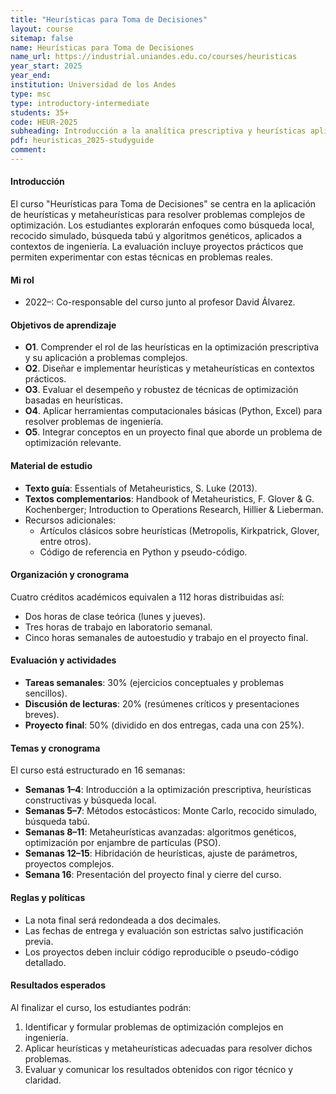```yaml
---
title: "Heurísticas para Toma de Decisiones"
layout: course
sitemap: false
name: Heurísticas para Toma de Decisiones
name_url: https://industrial.uniandes.edu.co/courses/heuristicas
year_start: 2025
year_end: 
institution: Universidad de los Andes
type: msc
type: introductory-intermediate
students: 35+
code: HEUR-2025
subheading: Introducción a la analítica prescriptiva y heurísticas aplicadas a problemas complejos de ingeniería.
pdf: heuristicas_2025-studyguide
comment: 
---
```


#### Introducción
El curso "Heurísticas para Toma de Decisiones" se centra en la aplicación de heurísticas y metaheurísticas para resolver problemas complejos de optimización. Los estudiantes explorarán enfoques como búsqueda local, recocido simulado, búsqueda tabú y algoritmos genéticos, aplicados a contextos de ingeniería. La evaluación incluye proyectos prácticos que permiten experimentar con estas técnicas en problemas reales.

#### Mi rol
- 2022–: Co-responsable del curso junto al profesor David Álvarez.

#### Objetivos de aprendizaje
- **O1**. Comprender el rol de las heurísticas en la optimización prescriptiva y su aplicación a problemas complejos.
- **O2**. Diseñar e implementar heurísticas y metaheurísticas en contextos prácticos.
- **O3**. Evaluar el desempeño y robustez de técnicas de optimización basadas en heurísticas.
- **O4**. Aplicar herramientas computacionales básicas (Python, Excel) para resolver problemas de ingeniería.
- **O5**. Integrar conceptos en un proyecto final que aborde un problema de optimización relevante.

#### Material de estudio
- **Texto guía**: Essentials of Metaheuristics, S. Luke (2013).
- **Textos complementarios**: Handbook of Metaheuristics, F. Glover & G. Kochenberger; Introduction to Operations Research, Hillier & Lieberman.
- Recursos adicionales:
  - Artículos clásicos sobre heurísticas (Metropolis, Kirkpatrick, Glover, entre otros).
  - Código de referencia en Python y pseudo-código.

#### Organización y cronograma
Cuatro créditos académicos equivalen a 112 horas distribuidas así:
- Dos horas de clase teórica (lunes y jueves).
- Tres horas de trabajo en laboratorio semanal.
- Cinco horas semanales de autoestudio y trabajo en el proyecto final.

#### Evaluación y actividades
- **Tareas semanales**: 30% (ejercicios conceptuales y problemas sencillos).
- **Discusión de lecturas**: 20% (resúmenes críticos y presentaciones breves).
- **Proyecto final**: 50% (dividido en dos entregas, cada una con 25%).

#### Temas y cronograma
El curso está estructurado en 16 semanas:
- **Semanas 1–4**: Introducción a la optimización prescriptiva, heurísticas constructivas y búsqueda local.
- **Semanas 5–7**: Métodos estocásticos: Monte Carlo, recocido simulado, búsqueda tabú.
- **Semanas 8–11**: Metaheurísticas avanzadas: algoritmos genéticos, optimización por enjambre de partículas (PSO).
- **Semanas 12–15**: Hibridación de heurísticas, ajuste de parámetros, proyectos complejos.
- **Semana 16**: Presentación del proyecto final y cierre del curso.

#### Reglas y políticas
- La nota final será redondeada a dos decimales.
- Las fechas de entrega y evaluación son estrictas salvo justificación previa.
- Los proyectos deben incluir código reproducible o pseudo-código detallado.

#### Resultados esperados
Al finalizar el curso, los estudiantes podrán:
1. Identificar y formular problemas de optimización complejos en ingeniería.
2. Aplicar heurísticas y metaheurísticas adecuadas para resolver dichos problemas.
3. Evaluar y comunicar los resultados obtenidos con rigor técnico y claridad.
